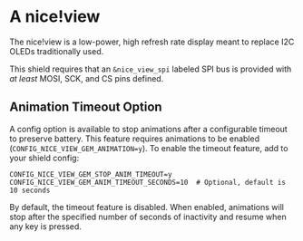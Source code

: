 # A nice!view

The nice!view is a low-power, high refresh rate display meant to replace I2C OLEDs traditionally used.

This shield requires that an `&nice_view_spi` labeled SPI bus is provided with _at least_ MOSI, SCK, and CS pins defined.

## Animation Timeout Option

A config option is available to stop animations after a configurable timeout to preserve battery. This feature requires animations to be enabled (`CONFIG_NICE_VIEW_GEM_ANIMATION=y`). To enable the timeout feature, add to your shield config:

```
CONFIG_NICE_VIEW_GEM_STOP_ANIM_TIMEOUT=y
CONFIG_NICE_VIEW_GEM_ANIM_TIMEOUT_SECONDS=10  # Optional, default is 10 seconds
```

By default, the timeout feature is disabled. When enabled, animations will stop after the specified number of seconds of inactivity and resume when any key is pressed.
